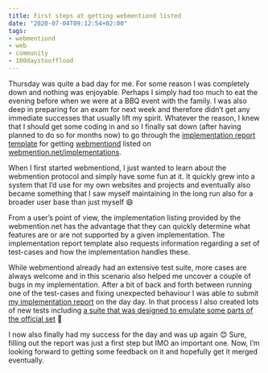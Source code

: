 ```yaml
---
title: First steps at getting webmentiond listed
date: "2020-07-04T09:12:54+02:00"
tags:
- webmentiond
- web
- community
- 100daystooffload
---
```


Thursday was quite a bad day for me. For some reason I was completely down and nothing was enjoyable. Perhaps I simply had too much to eat the evening before when we were at a BBQ event with the family. I was also deep in preparing for an exam for next week and therefore didn’t get any immediate successes that usually lift my spirit. Whatever the reason, I knew that I should get some coding in and so I finally sat down (after having planned to do so for months now) to go through the [implementation report template](https://github.com/w3c/webmention/blob/master/implementation-reports/TEMPLATE.md) for getting [webmentiond](https://webmentiond.org) listed on [webmention.net/implementations](https://webmention.net/implementations).

When I first started webmentiond, I just wanted to learn about the webmention protocol and simply have some fun at it. It quickly grew into a system that I’d use for my own websites and projects and eventually also became something that I saw myself maintaining in the long run also for a broader user base than just myself 😄

From a user’s point of view, the implementation listing provided by the webmention.net has the advantage that they can quickly determine what features are or are not supported by a given implementation. The implementation report template also requests information regarding a set of test-cases and how the implementation handles these. 

While webmentiond already had an extensive test suite, more cases are always welcome and in this scenario also helped me uncover a couple of bugs in my implementation. After a bit of back and forth between running one of the test-cases and fixing unexpected behaviour I was able to submit [my implementation report](https://github.com/w3c/webmention/pull/105) on the day day. In that process I also created lots of new tests including [a suite that was designed to emulate some parts of the official set](https://github.com/zerok/webmentiond/blob/3e2fc6a0d73596e7eab606d28bfac85d217c78c8/pkg/server/conformance_test.go) 🥳

I now also finally had my success for the day and was up again 😊 Sure, filling out the report was just a first step but IMO an important one. Now, I’m looking forward to getting some feedback on it and hopefully get it merged eventually. 
